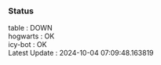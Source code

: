 ### Status


table : DOWN  
hogwarts : OK  
icy-bot : OK  
Latest Update : 2024-10-04 07:09:48.163819
